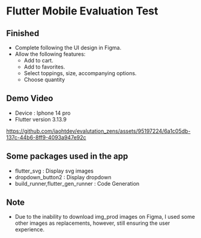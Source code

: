 # Flutter Mobile Evaluation Test

## Finished
- Complete following the UI design in Figma.
- Allow the following features:
  + Add to cart.
  + Add to favorites.
  + Select toppings, size, accompanying options.
  + Choose quantity
 
## Demo Video 
- Device : Iphone 14 pro
- Flutter version 3.13.9

https://github.com/iaohtdev/evalutation_zens/assets/95197224/6a1c05db-137c-44b6-8ff9-4093a947e92c

## Some packages used in the app
- flutter_svg : Display svg images
- dropdown_button2 : Display dropdown
- build_runner,flutter_gen_runner : Code Generation

## Note
 - Due to the inability to download img_prod images on Figma, I used some other images as replacements, however, still ensuring the user experience.
